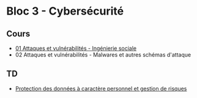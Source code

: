 # Bloc 3 - Cybersécurité

## Cours

- [01 Attaques et vulnérabilités - Ingénierie sociale](cs1_01_ingenierie_sociale.pdf)
- 02 Attaques et vulnérabilités - Malwares et autres schémas d'attaque

## TD

- [Protection des données à caractère personnel et gestion de risques](cs1_dcp_risques.md)
